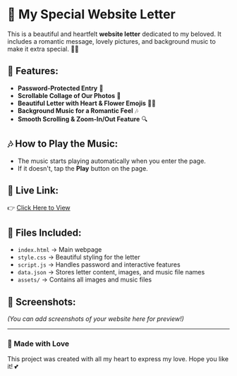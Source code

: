 # 💌 My Special Website Letter

This is a beautiful and heartfelt **website letter** dedicated to my beloved. It includes a romantic message, lovely pictures, and background music to make it extra special. 🌸💖  

## 🌟 Features:
- **Password-Protected Entry** 🔐  
- **Scrollable Collage of Our Photos** 📸  
- **Beautiful Letter with Heart & Flower Emojis** 💐💕  
- **Background Music for a Romantic Feel** 🎶  
- **Smooth Scrolling & Zoom-In/Out Feature** 🔍  

## 🎶 How to Play the Music:
- The music starts playing automatically when you enter the page.  
- If it doesn't, tap the **Play** button on the page.  

## 🔗 Live Link:  
👉 [Click Here to View](https://itsmeshadyxsx.love.letter.io/)  

## 📂 Files Included:
- `index.html` → Main webpage  
- `style.css` → Beautiful styling for the letter  
- `script.js` → Handles password and interactive features  
- `data.json` → Stores letter content, images, and music file names  
- `assets/` → Contains all images and music files  

## 📸 Screenshots:
*(You can add screenshots of your website here for preview!)*  

---

### **💖 Made with Love**  
This project was created with all my heart to express my love. Hope you like it! 💕
